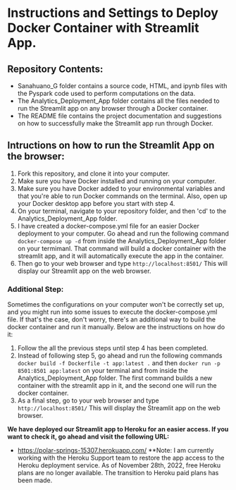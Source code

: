 # Instructions and Settings to Deploy Docker Container with Streamlit App.

## Repository Contents:
- Sanahuano_G folder contains a source code, HTML, and ipynb files with the Pyspark code used to perform computations on the data. 
- The Analytics_Deployment_App folder contains all the files needed to run the Streamlit app on any browser through a Docker container.
- The README file contains the project documentation and suggestions on how to successfully make the Streamlit app run through Docker.

## Intructions on how to run the Streamlit App on the browser:
1. Fork this repository, and clone it into your computer.
2. Make sure you have Docker installed and running on your computer.
3. Make sure you have Docker added to your environmental variables and that you're able to run Docker commands on the terminal. Also, open up your Docker desktop app before you start with step 4.
4. On your terminal, navigate to your repository folder, and then 'cd' to the Analytics_Deployment_App folder.
5. I have created a docker-compose.yml file for an easier Docker deployment to your computer. Go ahead and run the following command <code>docker-compose up -d</code> from inside the Analytics_Deployment_App folder on your termimanl. That command will build a docker container with the streamlit app, and it will automatically execute the app in the container.
6. Then go to your web browser and type <code>http://localhost:8501/</code> This will display our Streamlit app on the web browser.

### Additional Step:
Sometimes the configurations on your computer won't be correctly set up, and you might run into some issues to execute the docker-compose.yml file. If that's the case, don't worry, there's an additional way to build the docker container and run it manually. Below are the instructions on how do it:
1. Follow the all the previous steps until step 4 has been completed.
2. Instead of following step 5, go ahead and run the following commands <code>docker build -f Dockerfile -t app:latest .</code> and then <code>docker run -p 8501:8501 app:latest</code> on your terminal and from inside the Analytics_Deployment_App folder. The first command builds a new container with the streamlit app in it, and the second one will run the docker container.
3. As a final step, go to your web browser and type <code>http://localhost:8501/</code> This will display the Streamlit app on the web browser.

**We have deployed our Streamlit app to Heroku for an easier access. If you want to check it, go ahead and visit the following URL:** <br>

* https://polar-springs-15307.herokuapp.com/
**Note: I am currently working with the Heroku Support team to restore the app access to the Heroku deployment service. As of November 28th, 2022, free Heroku plans are no longer available. The transition to Heroku paid plans has been made.
